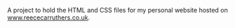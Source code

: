 A project to hold the HTML and CSS files for my personal website hosted on www.reececarruthers.co.uk.
